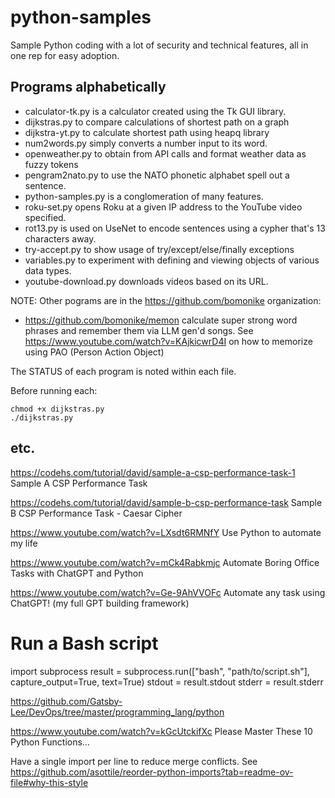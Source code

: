 # python-samples
Sample Python coding with a lot of security and technical features, all in one rep for easy adoption.

## Programs alphabetically
* calculator-tk.py is a calculator created using the Tk GUI library.
* dijkstras.py to compare calculations of shortest path on a graph
* dijkstra-yt.py to calculate shortest path using heapq library
* num2words.py simply converts a number input to its word.
* openweather.py to obtain from API calls and format weather data as fuzzy tokens
* pengram2nato.py to use the NATO phonetic alphabet spell out a sentence.
* python-samples.py is a conglomeration of many features.
* roku-set.py opens Roku at a given IP address to the YouTube video specified.
* rot13.py is used on UseNet to encode sentences using a cypher that's 13 characters away.
* try-accept.py to show usage of try/except/else/finally exceptions
* variables.py to experiment with defining and viewing objects of various data types.
* youtube-download.py downloads videos based on its URL.

NOTE: Other pograms are in the https://github.com/bomonike organization:
* https://github.com/bomonike/memon calculate super strong word phrases and remember them via LLM gen'd songs. See https://www.youtube.com/watch?v=KAjkicwrD4I
on how to memorize using PAO (Person Action Object)

The STATUS of each program is noted within each file.

Before running each:
```
chmod +x dijkstras.py
./dijkstras.py
```


## etc.

https://codehs.com/tutorial/david/sample-a-csp-performance-task-1
Sample A CSP Performance Task

https://codehs.com/tutorial/david/sample-b-csp-performance-task
Sample B CSP Performance Task - Caesar Cipher

https://www.youtube.com/watch?v=LXsdt6RMNfY
Use Python to automate my life

https://www.youtube.com/watch?v=mCk4Rabkmjc
Automate Boring Office Tasks with ChatGPT and Python

https://www.youtube.com/watch?v=Ge-9AhVVOFc
Automate any task using ChatGPT! (my full GPT building framework)


# Run a Bash script
import subprocess
result = subprocess.run(["bash", "path/to/script.sh"], capture_output=True, text=True)
stdout = result.stdout
stderr = result.stderr


https://github.com/Gatsby-Lee/DevOps/tree/master/programming_lang/python

https://www.youtube.com/watch?v=kGcUtckifXc
Please Master These 10 Python Functions…

Have a single import per line to reduce merge conflicts.
See https://github.com/asottile/reorder-python-imports?tab=readme-ov-file#why-this-style